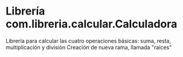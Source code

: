 # Librería com.libreria.calcular.Calculadora
Librería para calcular las cuatro operaciones básicas: suma, resta, multiplicación y división
Creación de nueva rama, llamada "raíces"